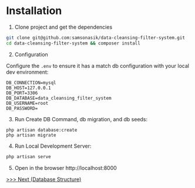 Installation
============

1. Clone project and get the dependencies

```bash
git clone git@github.com:samsonasik/data-cleansing-filter-system.git
cd data-cleansing-filter-system && composer install
```

2. Configuration

Configure the `.env` to ensure it has a match db configuration with your local dev environment:

```env
DB_CONNECTION=mysql
DB_HOST=127.0.0.1
DB_PORT=3306
DB_DATABASE=data_cleansing_filter_system
DB_USERNAME=root
DB_PASSWORD=
```

3. Run Create DB Command, db migration, and db seeds:

```
php artisan database:create
php artisan migrate
```

4. Run Local Development Server:

```bash
php artisan serve
```

5. Open in the browser http://localhost:8000

[>>> Next (Database Structure)](/docs/database-structure.md)